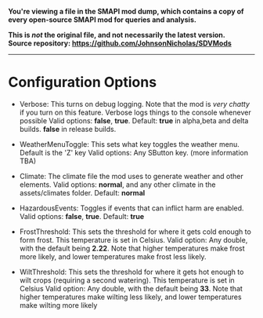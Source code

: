 **You're viewing a file in the SMAPI mod dump, which contains a copy of every open-source SMAPI mod
for queries and analysis.**

**This is _not_ the original file, and not necessarily the latest version.**  
**Source repository: https://github.com/JohnsonNicholas/SDVMods**

----

# Configuration Options

- Verbose: This turns on debug logging. Note that the mod is *very chatty* if you turn on this feature. Verbose logs things to the console whenever possible
	Valid options: **false**, **true**. Default: **true** in alpha,beta and delta builds. **false** in release builds.

- WeatherMenuToggle: This sets what key toggles the weather menu. Default is the 'Z' key
	Valid options: Any SButton key. (more information TBA)

- Climate: The climate file the mod uses to generate weather and other elements.
	Valid options: **normal**, and any other climate in the assets/climates folder. Default: **normal**

- HazardousEvents: Toggles if events that can inflict harm are enabled.
	Valid options: **false**, **true**. Default: **true**

- FrostThreshold: This sets the threshold for where it gets cold enough to form frost. This temperature is set in Celsius.
	Valid option: Any double, with the default being **2.22**. Note that higher temperatures make frost more likely, and lower temperatures make frost less likely. 
		
- WiltThreshold: This sets the threshold for where it gets hot enough to wilt crops (requiring a second watering). This temperature is set in Celsius
   Valid option: Any double, with the default being **33**. Note that higher temperatures make wilting less likely, and lower temperatures make wilting more likely